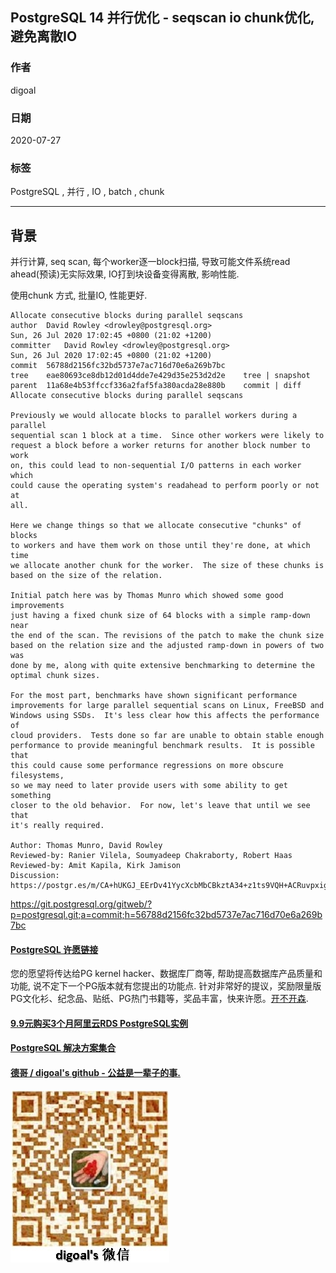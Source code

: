 ## PostgreSQL 14 并行优化 - seqscan io chunk优化, 避免离散IO  
            
### 作者            
digoal            
            
### 日期            
2020-07-27            
            
### 标签            
PostgreSQL , 并行 , IO , batch , chunk   
            
----            
            
## 背景       
并行计算, seq scan, 每个worker逐一block扫描, 导致可能文件系统read ahead(预读)无实际效果, IO打到块设备变得离散, 影响性能.  
  
使用chunk 方式, 批量IO, 性能更好.  
  
```  
Allocate consecutive blocks during parallel seqscans  
author	David Rowley <drowley@postgresql.org>	  
Sun, 26 Jul 2020 17:02:45 +0800 (21:02 +1200)  
committer	David Rowley <drowley@postgresql.org>	  
Sun, 26 Jul 2020 17:02:45 +0800 (21:02 +1200)  
commit	56788d2156fc32bd5737e7ac716d70e6a269b7bc  
tree	eae80693ce8db12d01d4dde7e429d35e253d2d2e	tree | snapshot  
parent	11a68e4b53ffccf336a2faf5fa380acda28e880b	commit | diff  
Allocate consecutive blocks during parallel seqscans  
  
Previously we would allocate blocks to parallel workers during a parallel  
sequential scan 1 block at a time.  Since other workers were likely to  
request a block before a worker returns for another block number to work  
on, this could lead to non-sequential I/O patterns in each worker which  
could cause the operating system's readahead to perform poorly or not at  
all.  
  
Here we change things so that we allocate consecutive "chunks" of blocks  
to workers and have them work on those until they're done, at which time  
we allocate another chunk for the worker.  The size of these chunks is  
based on the size of the relation.  
  
Initial patch here was by Thomas Munro which showed some good improvements  
just having a fixed chunk size of 64 blocks with a simple ramp-down near  
the end of the scan. The revisions of the patch to make the chunk size  
based on the relation size and the adjusted ramp-down in powers of two was  
done by me, along with quite extensive benchmarking to determine the  
optimal chunk sizes.  
  
For the most part, benchmarks have shown significant performance  
improvements for large parallel sequential scans on Linux, FreeBSD and  
Windows using SSDs.  It's less clear how this affects the performance of  
cloud providers.  Tests done so far are unable to obtain stable enough  
performance to provide meaningful benchmark results.  It is possible that  
this could cause some performance regressions on more obscure filesystems,  
so we may need to later provide users with some ability to get something  
closer to the old behavior.  For now, let's leave that until we see that  
it's really required.  
  
Author: Thomas Munro, David Rowley  
Reviewed-by: Ranier Vilela, Soumyadeep Chakraborty, Robert Haas  
Reviewed-by: Amit Kapila, Kirk Jamison  
Discussion: https://postgr.es/m/CA+hUKGJ_EErDv41YycXcbMbCBkztA34+z1ts9VQH+ACRuvpxig@mail.gmail.com  
```  
  
  
https://git.postgresql.org/gitweb/?p=postgresql.git;a=commit;h=56788d2156fc32bd5737e7ac716d70e6a269b7bc  
  
  
  
  
  
  
  
  
  
  
  
  
  
  
  
  
  
  
  
  
  
  
  
  
  
  
  
  
  
  
  
  
  
  
  
  
  
  
  
  
  
  
  
  
  
  
  
  
  
  
  
  
  
  
  
#### [PostgreSQL 许愿链接](https://github.com/digoal/blog/issues/76 "269ac3d1c492e938c0191101c7238216")
您的愿望将传达给PG kernel hacker、数据库厂商等, 帮助提高数据库产品质量和功能, 说不定下一个PG版本就有您提出的功能点. 针对非常好的提议，奖励限量版PG文化衫、纪念品、贴纸、PG热门书籍等，奖品丰富，快来许愿。[开不开森](https://github.com/digoal/blog/issues/76 "269ac3d1c492e938c0191101c7238216").  
  
  
#### [9.9元购买3个月阿里云RDS PostgreSQL实例](https://www.aliyun.com/database/postgresqlactivity "57258f76c37864c6e6d23383d05714ea")
  
  
#### [PostgreSQL 解决方案集合](https://yq.aliyun.com/topic/118 "40cff096e9ed7122c512b35d8561d9c8")
  
  
#### [德哥 / digoal's github - 公益是一辈子的事.](https://github.com/digoal/blog/blob/master/README.md "22709685feb7cab07d30f30387f0a9ae")
  
  
![digoal's wechat](../pic/digoal_weixin.jpg "f7ad92eeba24523fd47a6e1a0e691b59")
  
